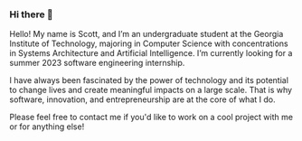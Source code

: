 ### Hi there 👋

Hello! My name is Scott, and I’m an undergraduate student at the Georgia Institute of Technology, majoring in Computer Science with concentrations in Systems Architecture and Artificial Intelligence. I’m currently looking for a summer 2023 software engineering internship.

I have always been fascinated by the power of technology and its potential to change lives and create meaningful impacts on a large scale. That is why software, innovation, and entrepreneurship are at the core of what I do.

Please feel free to contact me if you'd like to work on a cool project with me or for anything else!